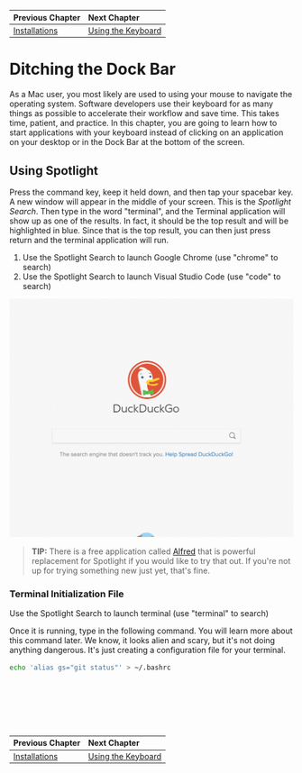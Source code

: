 | Previous Chapter | Next Chapter |
| :------------- |:-------------|
| [Installations](./GETTING_STARTED_MAC.md) | [Using the Keyboard](./APP_TAB_SWITCHING_MAC.md) |

# Ditching the Dock Bar

As a Mac user, you most likely are used to using your mouse to navigate the operating system. Software developers use their keyboard for as many things as possible to accelerate their workflow and save time. This takes time, patient, and practice. In this chapter, you are going to learn how to start applications with your keyboard instead of clicking on an application on your desktop or in the Dock Bar at the bottom of the screen.

## Using Spotlight

Press the command key, keep it held down, and then tap your spacebar key. A new window will appear in the middle of your screen. This is the *Spotlight Search*. Then type in the word "terminal", and the Terminal application will show up as one of the results. In fact, it should be the top result and will be highlighted in blue. Since that is the top result, you can then just press return and the terminal application will run.


1. Use the Spotlight Search to launch Google Chrome (use "chrome" to search)
1. Use the Spotlight Search to launch Visual Studio Code (use "code" to search)

![Using Spotlight](./images/7RvmWxzPeg.gif)

> **TIP:** There is a free application called [Alfred](https://www.alfredapp.com/) that is powerful replacement for Spotlight if you would like to try that out. If you're not up for trying something new just yet, that's fine.

### Terminal Initialization File

Use the Spotlight Search to launch terminal (use "terminal" to search)

Once it is running, type in the following command. You will learn more about this command later. We know, it looks alien and scary, but it's not doing anything dangerous. It's just creating a configuration file for your terminal.

```sh
echo 'alias gs="git status"' > ~/.bashrc
```


 <br/>
 <br/>
 <br/>
 <br/>
 <br/>

| Previous Chapter | Next Chapter |
| :------------- |:-------------|
| [Installations](./GETTING_STARTED_MAC.md) | [Using the Keyboard](./APP_TAB_SWITCHING_MAC.md) |